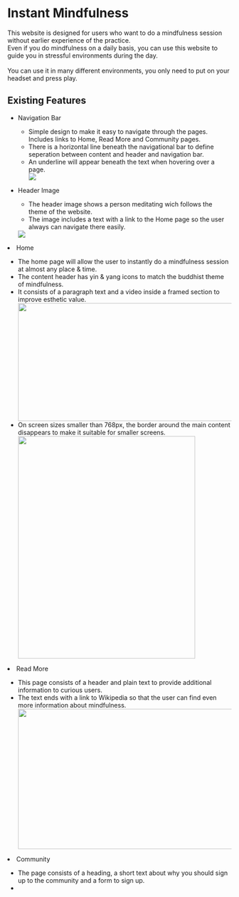 # Instant Mindfulness
This website is designed for users who want to do a mindfulness session without earlier experience of the practice.
<br>
Even if you do mindfulness on a daily basis, you can use this website to guide you in stressful environments during the day.
<br><br>
You can use it in many different environments, you only need to put on your headset and press play.
## Existing Features

<ul>
<li>Navigation Bar</li>
<ul>
<li>Simple design to make it easy to navigate through the pages. Includes links to Home, Read More and Community pages.</li>
<li>There is a horizontal line beneath the navigational bar to define seperation between content and header and navigation bar.</li>
<li>An underline will appear beneath the text when hovering over a page.</li>
<img src="https://i.imgur.com/110OtEB.png">
</ul>
</ul>
<ul>
<li>Header Image</li>
<ul><li>The header image shows a person meditating wich follows the theme of the website.</li>
<li>The image includes a text with a link to the Home page so the user always can navigate there easily.</li>
</ul>
<img src="https://i.imgur.com/Pw1fBXE.png">
</ul>
<li>Home</li>
<ul>
<li>The home page will allow the user to instantly do a mindfulness session at almost any place & time.</li>
<li>The content header has yin & yang icons to match the buddhist theme of mindfulness.</li>
<li>It consists of a paragraph text and a video inside a framed section to improve esthetic value.</li>
<img src="https://i.imgur.com/q3sp6EL.png" height="265" width="500">
<li>On screen sizes smaller than 768px, the border around the main content disappears to make it suitable
for smaller screens.</li>
<img src="https://i.imgur.com/Pman1Gy.png" height="500" width="398">
</ul>
<li>Read More</li>
<ul>
<li>This page consists of a header and plain text to provide additional information to curious users.</li>
<li>The text ends with a link to Wikipedia so that the user can find even more information about mindfulness.</li>
<img src="https://i.imgur.com/5dhpjsV.png" height="315" width="500">
</ul>
<li>Community</li>
<ul>
<li>The page consists of a heading, a short text about why you should sign up to the community and a form to sign up.</li>
<li></li>
</ul>
</ul>


## 